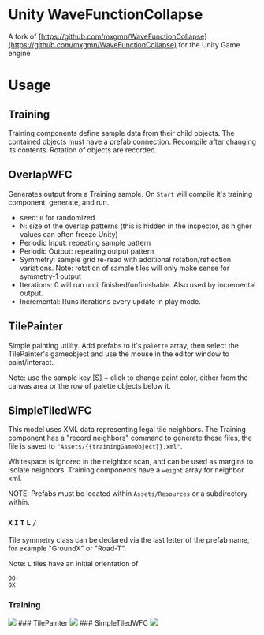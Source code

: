 # Unity WaveFunctionCollapse

A fork of [https://github.com/mxgmn/WaveFunctionCollapse](https://github.com/mxgmn/WaveFunctionCollapse) for the Unity Game engine

# Usage

## Training

Training components define sample data from their child objects.  The contained objects must have a prefab connection. Recompile after changing its contents.  Rotation of objects are recorded.

## OverlapWFC

Generates output from a Training sample.  On `Start` will compile it's training component, generate, and run.

* seed: `0` for randomized
* N: size of the overlap patterns (this is hidden in the inspector, as higher values can often freeze Unity)
* Periodic Input: repeating sample pattern
* Periodic Output: repeating output pattern
* Symmetry: sample grid re-read with additional rotation/reflection variations. Note: rotation of sample tiles will only make sense for symmetry-1 output
* Iterations: 0 will run until finished/unfinishable. Also used by incremental output.
* Incremental: Runs iterations every update in play mode.


## TilePainter

Simple painting utility.  Add prefabs to it's `palette` array, then select the TilePainter's gameobject and use the mouse in the editor window to paint/interact.

Note: use the sample key [S] + click to change paint color, either from the canvas area or the row of palette objects below it.


## SimpleTiledWFC

This model uses XML data representing legal tile neighbors.  The Training component has a "record neighbors" command to generate these files, the file is saved to `"Assets/{{trainingGameObject}}.xml"`.

Whitespace is ignored in the neighbor scan, and can be used as margins to isolate neighbors.  Training components have a `weight` array for neighbor xml.

NOTE: Prefabs must be located within `Assets/Resources` or a subdirectory within. 

### `X` `I` `T` `L` `/`

Tile symmetry class can be declared via the last letter of the prefab name, for example "GroundX" or "Road-T".

Note: `L` tiles have an initial orientation of 
```
OO
OX
```

### Training 
<img src="https://cloud.githubusercontent.com/assets/2467644/19320599/ea67a16e-907f-11e6-987e-5cb34ad60cf3.gif">
### TilePainter
<img src="https://cloud.githubusercontent.com/assets/2467644/19320600/eb9c2406-907f-11e6-8750-f18619a7fc6b.gif">
### SimpleTiledWFC
<img src="https://cloud.githubusercontent.com/assets/2467644/19320603/ec872780-907f-11e6-89fc-dd67fac33069.gif">